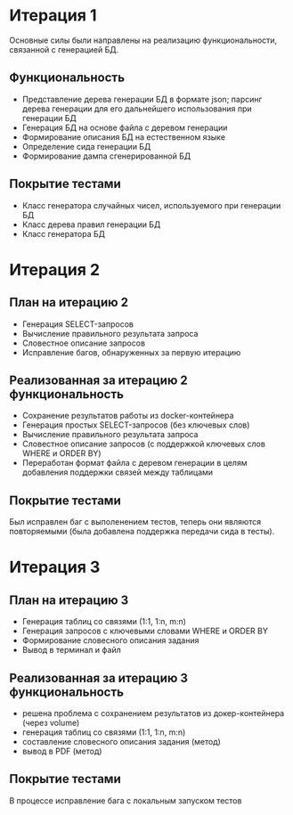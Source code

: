# Итерация 1

Основные силы были направлены на реализацию функциональности, связанной с генерацией БД.

## Функциональность
- Представление дерева генерации БД в формате json; парсинг дерева генерации для его дальнейшего использования при генерации БД
- Генерация БД на основе файла с деревом генерации
- Формирование описания БД на естественном языке
- Определение сида генерации БД
- Формирование дампа сгенерированной БД

## Покрытие тестами
- Класс генератора случайных чисел, используемого при генерации БД  
- Класс дерева правил генерации БД
- Класс генератора БД

# Итерация 2

## План на итерацию 2
- Генерация SELECT-запросов
- Вычисление правильного результата запроса
- Словестное описание запросов
- Исправление багов, обнаруженных за первую итерацию

## Реализованная за итерацию 2 функциональность
- Сохранение результатов работы из docker-контейнера
- Генерация простых SELECT-запросов (без ключевых слов)
- Вычисление правильного результата запроса
- Словестное описание запросов (с поддержкой ключевых слов WHERE и ORDER BY)
- Переработан формат файла с деревом генерации в целям добавления поддержки связей между таблицами

## Покрытие тестами
Был исправлен баг с выполенением тестов, теперь они являются повторяемыми (была добавлена поддержка передачи сида в тесты).

# Итерация 3

## План на итерацию 3
- Генерация таблиц со связями (1:1, 1:n, m:n)
- Генерация запросов c ключевыми словами WHERE и ORDER BY
- Формирование словесного описания задания
- Вывод в терминал и файл

## Реализованная за итерацию 3 функциональность
- решена проблема с сохранением результатов из докер-контейнера (через volume)
- генерация таблиц со связями (1:1, 1:n, m:n)
- составление словесного описания задания (метод)
- вывод в PDF (метод)

## Покрытие тестами
В процессе исправление бага с локальным запуском тестов
